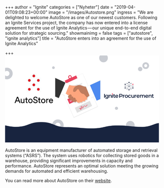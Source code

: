 +++
author = "Ignite"
categories = ["Nyheter"]
date = "2019-04-01T09:08:23+00:00"
image = "/images/Autostore.png"
ingress = "We are delighted to welcome AutoStore as one of our newest customers. Following an Ignite Services project, the company has now entered into a license agreement for the use of Ignite Analytics — our unique end-to-end digital solution for strategic sourcing."
showmainimg = false
tags = ["autostore", "ignite analytics"]
title = "AutoStore enters into an agreement for the use of Ignite Analytics"

+++
![](/images/Autostore.png)

AutoStore is an equipment manufacturer of automated storage and retrieval systems (“ASRS”). The system uses robotics for collecting stored goods in a warehouse, providing significant improvements in capacity and performance. AutoStore represents an optimal solution meeting the growing demands for automated and efficient warehousing.

You can read more about AutoStore on their [website](https://autostoresystem.com/).